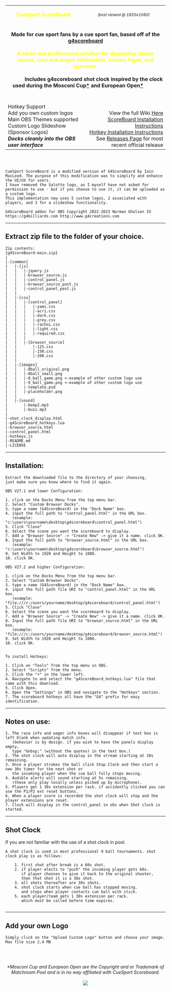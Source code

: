 <div align="center"><table width="100%" border="0"><tr><td><div align="center"><p style="color:yellow; font-weight:bolder"><b>CueSport ScoreBoard</b></div></td><td>
<div align="center"><span style="font-size: 12px"><i>(best viewed @ 1920x1080)</i></span></div></td></tr><tr><td colspan="2"><div align="center"><br><b>Made for cue sport fans by a cue sport fan, based off of the <a href="https://github.com/ngholson/g4ScoreBoard/">g4scoreboard</a><br><span style="color: yellow"><br>A clean and professional solution for displaying: player names, race and wager information, scores, logos, and sponsors.</span><br><br>&nbsp;&nbsp;&nbsp;&nbsp;&nbsp;&nbsp;&nbsp;&nbsp;&nbsp;&nbsp;&nbsp;&nbsp;Includes g4scoreboard shot clock inspired by the clock used during the Mosconi Cup<a href="#matchroom-pool">*</a> and European Open<a href="#matchroom-pool">*</a></b>&nbsp;&nbsp;&nbsp;&nbsp;&nbsp;&nbsp;&nbsp;&nbsp;&nbsp;&nbsp;&nbsp;<br><br><br></div></td></tr><tr><td><div align="left">Hotkey Support<br>Add you own custom logos<br>Main OBS Themes supported<br>Custom Logo Slideshow (Sponsor Logos)<br><b><i>Docks cleanly into the OBS user interface</i></b></div></td><td><div align="right"><br>View the full Wiki <a href="https://github.com/iainsmacleod/CueSport-Scoreboard/wiki">Here</a>
<br><a href="https://github.com/iainsmacleod/CueSport-Scoreboard#installation" target="_blank">ScoreBoard Installation Instructions</a><br><a href="https://github.com/ngholson/g4ScoreBoard/wiki/Installation-(Scoreboard)" target="_blank">Hotkey Installation Instructions</a><br>See <a href="https://github.com/iainsmacleod/CueSport-Scoreboard/releases" target="_blank">Releases Page</a> for most recent official release</div></td></tr></table></div><br>


```

CueSport ScoreBoard is a modified version of G4ScoreBoard by Iain MacLeod. The purpose of this modification was to simplify and enhance the UI/UX for users.
I have removed the Salotto logo, as I myself have not asked for permission to use - but if you choose to use it, it can be uploaded as a custom logo.
This implementation now uses 5 custom logos, 2 associated with players, and 3 for a slideshow functionality.

G4ScoreBoard addon for OBS Copyright 2022-2023 Norman Gholson IV
https://g4billiards.com http://www.g4creations.com
```
-------------------------------------------------------------

## Extract zip file to the folder of your choice.<br>

```
Zip contents:
{g4ScoreBoard-main.zip}
|
|-[common]
|   |-[js]
|   |   |-jquery.js
|   |   |-browser_source.js
|   |   |-control_panel.js
|   |   |-browser_source_post.js
|   |   |-control_panel_post.js
|   |
|   |-[css]
|   |	|-[control_panel]
|   |	|   |-yami.css
|   | 	|   |-acri.css
|   |	|   |-dark.css
|   |	|   |-grey.css
|   |	|   |-rachni.css
|   |	|   |-light.css
|   |   |   |-required.css
|   |	|
|   |	|-[browser_source]
|   |	    |-125.css
|   |	    |-150.css
|   |       |-200.css
|   |
|   |-[images]
|   |   |-8ball_original.png
|   |   |-8ball_small.png
|   |   |-8_ball_game.png <-example of other custom logo use
|   |   |-9_ball_game.png <-example of other custom logo use
|   |   |-template.psd
|	|	|-placeholder.png
|   |
|   |-[sound]
|       |-beep2.mp3
|       |-buzz.mp3
|
|-shot_clock_display.html   
|-g4ScoreBoard_hotkeys.lua
|-browser_source.html   
|-control_panel.html
|-hotkeys.js
|-README.md
|-LICENSE

```
--------------------------------------------------------------

## Installation:
```
Extract the downloaded file to the directory of your choosing, 
just make sure you know where to find it again. 

OBS V27.1 and lower Configuration:
	
1. click on the Docks Menu from the top menu bar.
2. Select "Custom Browser Docks".
3. type a name (G4ScoreBoard) in the "Dock Name" box.
4. input the full path to "control_panel.html" in the URL box. 
   (example: "c:\users\yourname\desktop\g4scoreboard\control_panel.html")
5. Click "Close"
6. Select the scene you want the scoreboard to display.
7. Add a "Browser Source" -> "Create New" -> give it a name. click OK.
8. Input the full path to "browser_source.html" in the URL box.
   (example: "c:\users\yourname\desktop\g4scoreboard\browser_source.html")
9. Set Width to 1920 and Height to 1080. 
10. click OK.

OBS V27.2 and higher Configuration:
	
1. click on the Docks Menu from the top menu bar.
2. Select "Custom Browser Docks".
3. type a name (G4ScoreBoard) in the "Dock Name" box.
4. input the full path file URI to "control_panel.html" in the URL box. 
   (example: "file:///c:/users/yourname/desktop/g4scoreboard/control_panel.html")
5. Click "Close"
6. Select the scene you want the scoreboard to display.
7. Add a "Browser Source" -> "Create New" -> give it a name. click OK.
8. Input the full path file URI to "browser_source.html" in the URL box.
   (example: "file:///c:/users/yourname/desktop/g4scoreboard/browser_source.html")
9. Set Width to 1920 and Height to 1080. 
10. click OK.

	
To install Hotkeys:
	
1. Click on "Tools" from the top menu in OBS.
2. Select "Scripts" from the menu.
3. Click the "+" in the lower left.
4. Navigate to and select the "g4ScoreBoard_hotkeys.lua" file that came with this download.
5. Click Open.  
6. Open the "Settings" in OBS and navigate to the "Hotkeys" section.
7. The scoreboard hotkeys all have the "G4" prefix for easy identification.
```
--------------------------------------------------------------

## Notes on use:  
```
1. The race info and wager info boxes will disappear if text box is left blank when updating match info.
   (behavior is by design. if you wish to have the panels display empty,
   type "&nbsp;" (without the quotes) in the text box.)
2. The shot clock will auto display in the stream starting at 10s remaining.
3. Once a player strokes the ball click Stop Clock and then start a new 30s timer for the next shot or
   the incoming player when the cue ball fully stops moving.
4. Audible alerts will sound starting at 5s remaining. 
   (these only play locally unless picked up by microphone).
5. Players get 1 30s extension per rack. if accidently clicked you can use the P1/P2 ext reset buttons. 
6. When a player score is recorded the shot clock will stop and the player extensions are reset. 
7. Clock will display in the control_panel in obs when Shot clock is started. 
```	
---------------------------------------------------------------


## Shot Clock
If you are not familiar with the use of a shot clock in pool.
```
A shot clock is used in most professional 9 ball tournaments. shot clock play is as follows:

	1. first shot after break is a 60s shot. 
	2. if player elects to "push" the incoming player gets 60s. 
	   if player chooses to give it back to the original shooter, 
	   then that shot it is a 30s shot. 
	3. all shots thereafter are 30s shots.
	4. shot clock starts when cue ball has stopped moving.
	   and stops when player contacts cue ball with stick. 
	5. each player/team gets 1 30s extension per rack. 
	   which must be called before time expires.
									
```	   

---------------------------------------------------------------

## Add your own Logo
```
Simply click on the "Upload Custom Logo" button and choose your image.
Max file size 2.4 MB 

```
<br><br>
<a id="user-content-matchroom-pool" class="anchor" aria-hidden="true" href="#matchroom-pool"></a><div align="center"><i>*Mosconi Cup and European Open are the Copyright and or Trademark of Matchroom Pool and is in no way affiliated with CueSport Scoreboard.</i><br><br><img src="https://g4billiards.com/coinflip/images/9ball_clipart_stylized_100.png"></div><br><br>
